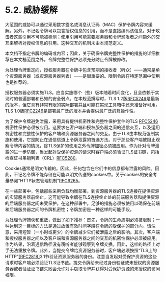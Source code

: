5.2. 威胁缓解
=================
大范围的威胁可以通过采用数字签名或消息认证码（MAC）保护令牌内容来缓解。另外，不记名令牌可以包含授权信息的引用，而不是直接编码该信息。对于攻击者这些引用不可能被猜测；使用引用可能需要服务器和令牌颁发者之间额外的交互来解析对授权信息的引用。这种交互的机制未由本规范定义。

本文档不指定令牌的编码或内容；因此，关于确保令牌完整性保护的措施的详细推荐在本文档范围之外。令牌完整性保护必须充分防止令牌被修改。

为处理令牌重定向，授权服务器在令牌中包含预期的接收者（听众）——通常是单个资源服务器（或资源服务器列表）——是很重要的。限制令牌在特定范围中使用也是推荐的。

授权服务器必须实施TLS。应当实施哪个（些）版本随着时间变化，且会依赖于实现时的普遍部署和已知的安全弱点。在本规范撰写时，TLS 1.2版[RFC5246][RFC5246]是最新的版本，但它具有非常有限的实际部署并且可能在实现工具箱中还未准备好可用。TLS 1.0版[RFC2246][RFC2246]是部署最广泛的版本并会提供最广泛的互操作性。

为了保护令牌避免泄露，采用具有提供机密性和完整性保护套件的TLS [RFC5246][RFC5246]机密性保护必须被应用。这要求在客户端和授权服务器之间的通信交互，以及运用机密性和完整性保护的客户端和资源服务器之间的交互。由于TLS由本规范强制实施和使用，它是防止在通信信道上令牌泄露的首选方法。对于那些客户端被阻止观察令牌内容的情况，除TLS保护的使用之外令牌加密必须被应用。作为针对令牌泄露的进一步防御，当发起对受保护资源的请求时客户端必须验证TLS证书链，包括检查证书吊销列表（CRL）[RFC5280][RFC5280]。

Cookies通常是明文传输的。因此，任何包含在它们中的信息都有泄露的风险。因此，不记名令牌不能存储在可能以明文传送的cookies中。关于cookies的安全考量参阅“HTTP状态管理机制”[RFC6265][RFC6265]。

在一些部署中，包括那些采用负载均衡部署，到资源服务器的TLS连接在提供资源的实际服务器前终止。这可能导致令牌在TLS连接终止处的前端服务器和提供资源的后端服务器之间未受保护。在这种部署中，足够的措施必须被使用以确保在前端和后端服务器之间的令牌机密性；令牌加密是一种这样的可能手段。

为处理令牌捕获和重放，做出了如下推荐：首先，令牌的生命周期必须被限制；一种达到这一目标的方法是通过放置有效时间字段在令牌的受保护的部分内。请注意，采用短暂（一小时或更少）的令牌减少它们被泄露之后的影响。其次，客户端和授权服务器之间以及客户端和资源服务器之间的交互的机密性保护必须被应用。作为结果，沿着通信路径没有窃听者能够观察到令牌交换。因此，这样的路径上对手无法重放令牌。此外，当提交令牌给资源服务器时，客户端必须按照“TLS上的HTTP”[\[RFC2818\]][RFC2818]3.1节验证资源服务器的身份。注意当发起对受保护资源的这些请求时客户端必须验证TLS证书链。提交令牌给未经过身份验证或未授权的资源服务器或者验证证书链失败会允许对手窃取令牌并获得对受保护资源的未授权的访问权限。

[RFC5246]: http://tools.ietf.org/html/rfc5246 "The Transport Layer Security (TLS) Protocol Version 1.2"
[RFC2246]: http://tools.ietf.org/html/rfc2246 "The TLS Protocol Version 1.0"
[RFC5280]: http://tools.ietf.org/html/rfc5280 "Internet X.509 Public Key Infrastructure Certificate and Certificate Revocation List (CRL) Profile"
[RFC6265]: http://tools.ietf.org/html/rfc6265 "HTTP State Management Mechanism"
[RFC2818]: http://tools.ietf.org/html/rfc2818 "HTTP Over TLS"
